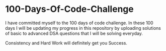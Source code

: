 # 100-Days-Of-Code-Challenge

I have committed myself to the 100 days of code challenge. In these 100 days I will be updating my progress in this repository by uploading solutions of basic to advanced DSA questions that I will be solving everyday.

Consistency and Hard Work will definitely get you Success.
